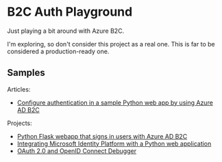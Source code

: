 # B2C Auth Playground

Just playing a bit around with Azure B2C.

I'm exploring, so don't consider this project as a real one. This is far to be considered a production-ready one.

## Samples

Articles:

- [Configure authentication in a sample Python web app by using Azure AD B2C](https://docs.microsoft.com/en-us/azure/active-directory-b2c/configure-authentication-sample-python-web-app)

Projects:

- [Python Flask webapp that signs in users with Azure AD B2C](https://github.com/Azure-Samples/ms-identity-b2c-python-flask-webapp-authentication)
- [Integrating Microsoft Identity Platform with a Python web application](https://github.com/Azure-Samples/ms-identity-python-webapp)
- [OAuth 2.0 and OpenID Connect Debugger](https://github.com/nbarbettini/oidc-debugger/)

